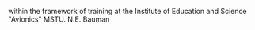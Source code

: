 within the framework of training at the Institute of Education and Science "Avionics" MSTU. N.E. Bauman
